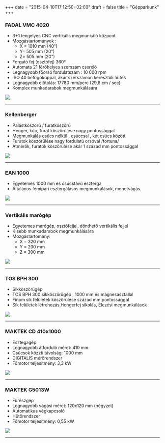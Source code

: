 +++
date = "2015-04-10T17:12:50+02:00"
draft = false
title = "Gépparkunk"
+++
<div class="flexbox">
	<div class="col-md-8">
		<h3>FADAL VMC 4020</h3>
		<ul>
			<li>3+1 tengelyes CNC vertikális megmunkáló központ</li> 
			<li>Mozgástartományok :
				<ul>
					<li>X = 1010 mm (40")</li> 
					<li>Y= 505 mm (20")</li> 
					<li>Z= 505 mm (20")</li> 
				</ul>
			</li>	
			<li>Forgató fej (osztófej) 360°</li>
			<li>Automata 21 férőhelyes szerszám cserélő</li>
			<li>Legnagyobb főorsó fordulatszám : 10 000 rpm</li>
			<li>ISO 40 befogókúppal, akár szérszámon keresztűli hűtés</li>
			<li>Legnagyobb előtolás: 17780 mm/perc (29,6 cm / sec)</li>
			<li>Komplex munkadarabok megmunkálására</li>
		</ul>
	</div>
	<div class="col-md-4">
		<img class="img-responsive" src="/img/equipment/fadal.jpg">
	</div>
</div>	
<hr>
<div class="flexbox">
	<div class="col-md-8">
		<h3>Kellenberger</h3>
		<ul>
			<li>Palástköszörű / furatköszörű</li>
			<li>Henger, kúp, furat köszörülése nagy pontossággal</li>
			<li>Megmunkálás csúcs nélkül , csúccsal , két csúcs között</li>
			<li>Furatok köszörülése nagy fordulatú orsóval /fortuna/</li>
			<li>Átmérők, furatok köszörülése akár 1 század mm pontossággal</li>
		</ul>
	</div>
	<div class="col-md-4">	
		<img class="img-responsive" src="/img/equipment/kellenberger.jpg">
	</div>
</div>	
<hr>
<div class="flexbox">
	<div class="col-md-8">
		<h3>EAN 1000</h3>
		<ul>
		<li>Egyetemes 1000 mm es csúcstávú eszterga</li>
		<li>Általános fémipari esztergálásos megmunkálások, menetvágás.</li>
		</ul>
	</div>
	<div class="col-md-4">	
		<img class="img-responsive" src="/img/equipment/ean.jpg">
	</div>
</div>	
<hr>
<div class="flexbox">
	<div class="col-md-8">
		<h3>Vertikális marógép</h3>
		<ul> 
			<li>Egyetemes marógép, osztófejjel, dönthető vertikális fejjel</li>
			<li>Kisebb munkadarabok megmunkálására</li>
			<li>Mozgástartomány:
				<ul>
					<li>X = 320 mm</li>
					<li>Y = 200 mm</li>
					<li>Z = 300 mm</li>
				</ul>
			</li>
		</ul>  	
	</div>
	<div class="col-md-4">		
		<img class="img-responsive" src="/img/equipment/mar.jpg">
	</div>
</div>	
<hr>
<div class="flexbox">
	<div class="col-md-8">
		<h3>TOS BPH 300</h3> 
		<ul>
		<li>Síkköszörűgép</li>
			<li>TOS BPH 300 sikköszörűgép , 1000 mm es mágnesasztallal</li>
			<li>Finom sík felületek köszörülése század mm pontossággal</li>
			<li>Sík felületek létrehozás,Hengerfej síkolás, Élezési megmunkálások</li>
		</ul>	
	</div>
	<div class="col-md-4">	
		<img class="img-responsive" src="/img/equipment/tos.jpg">
	</div>
</div>	
<hr>
<div class="flexbox">
	<div class="col-md-8">
		<h3>MAKTEK CD 410x1000</h3> 
		<ul>
			<li>Esztegagép</li>
			<li>Legnagyobb átforduló méret: 410 mm</li>
			<li>Csúcsok közzti távolság: 1000 mm</li>
			<li>DIGITALIS mérőrendszer</li>
			<li>Főmotor teljesítmény: 3,3 kW</li>
		</ul>	
	</div>
	<div class="col-md-4">	
		<img class="img-responsive" src="/img/equipment/maktek-cd.jpg">
	</div>
</div>	
<hr>
<div class="flexbox">
	<div class="col-md-8">
		<h3>MAKTEK G5013W</h3> 
		<ul>
			<li>Fűrészgép</li>
			<li>Legnagyobb vágási méret: 120x120 mm (négyzet)</li>
			<li>Automatikus végkapcsoló </li>
			<li>Hűtőrendszer</li>
			<li>Főmotor teljesítmény: 0,55 kW</li>
		</ul>	
	</div>
	<div class="col-md-4">	
		<img class="img-responsive" src="/img/equipment/maktek-g.jpg">
	</div>
</div>	
<hr>

